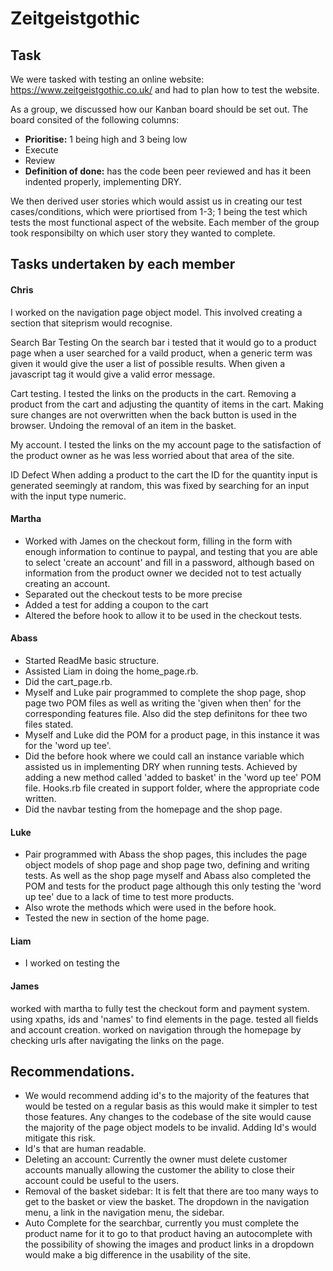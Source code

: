 # Zeitgeistgothic

## Task
We were tasked with testing an online website: <https://www.zeitgeistgothic.co.uk/> and had to plan how to test the website.

As a group, we discussed how our Kanban board should be set out. The board consited of the following columns:

* **Prioritise:** 1 being high and 3 being low
* Execute
* Review
* **Definition of done:** has the code been peer reviewed and has it been indented properly, implementing DRY.

We then derived user stories which would assist us in creating our test cases/conditions, which were priortised from 1-3; 1 being the test which tests the most functional aspect of the website. Each member of the group took responsibilty on which user story they wanted to complete.

## Tasks undertaken by each member

#### Chris
I worked on the navigation page object model. This involved creating a section that siteprism would recognise. 

Search Bar Testing
On the search bar i tested that it would go to a product page when a user searched for a vaild product, when a generic term was given it would give the user a list of possible results. When given a javascript tag it would give a valid error message. 

Cart testing. 
I tested the links on the products in the cart. Removing a product from the cart and adjusting the quantity of items in the cart. Making sure changes are not overwritten when the back button is used in the browser. Undoing the removal of an item in the basket. 

My account.
I tested the links on the my account page to the satisfaction of the product owner as he was less worried about that area of the site. 

ID Defect
When adding a product to the cart the ID for the quantity input is generated seemingly at random, this was fixed by searching for an input with the input type numeric.  

#### Martha
* Worked with James on the checkout form, filling in the form with enough information to continue to paypal, and testing that you are able to select 'create an account' and fill in a password, although based on information from the product owner we decided not to test actually creating an account.
* Separated out the checkout tests to be more precise 
* Added a test for adding a coupon to the cart
* Altered the before hook to allow it to be used in the checkout tests.

#### Abass
* Started ReadMe basic structure.
* Assisted Liam in doing the home_page.rb.
* Did the cart_page.rb.
* Myself and Luke pair programmed to complete the shop page, shop page two POM files as well as writing the 'given when then' for the corresponding features file. Also did the step definitons for thee two files stated.
* Myself and Luke did the POM for a product page, in this instance it was for the 'word up tee'.
* Did the before hook where we could call an instance variable which assisted us in implementing DRY when running tests. Achieved by adding a new method called 'added to basket' in the 'word up tee' POM file. Hooks.rb file created in support folder, where the appropriate code written.
* Did the navbar testing from the homepage and the shop page.

#### Luke
* Pair programmed with Abass the shop pages, this includes the page object models of shop page and shop page two, defining and writing tests. As well as the shop page myself and Abass also completed the POM and tests for the product page although this only testing the 'word up tee' due to a lack of time to test more products. 
* Also wrote the methods which were used in the before hook.
* Tested the new in section of the home page.

#### Liam
* I worked on testing the 

#### James
worked with martha to fully test the checkout form and payment system. using xpaths, ids and 'names' to find elements in the page. tested all fields and account creation. worked on navigation through the homepage by checking urls after navigating the links on the page.

## Recommendations.
* We would recommend adding id's to the majority of the features that would be tested on a regular basis as this would make it simpler to test those features. Any changes to the codebase of the site would cause the majority of the page object models to be invalid. Adding Id's would mitigate this risk. 
* Id's that are human readable. 
* Deleting an account: Currently the owner must delete customer accounts manually allowing the customer the ability to close their account could be useful to the users. 
* Removal of the basket sidebar: It is felt that there are too many ways to get to the basket or view the basket. The dropdown in the navigation menu, a link in the navigation menu, the sidebar. 
* Auto Complete for the searchbar, currently you must complete the product name for it to go to that product having an autocomplete with the possibility of showing the images and product links in a dropdown would make a big difference in the usability of the site. 

